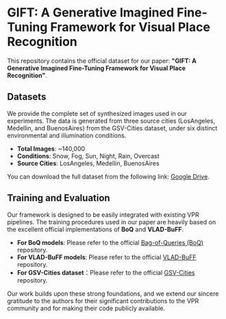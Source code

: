 # GIFT: A Generative Imagined Fine-Tuning Framework for Visual Place Recognition

This repository contains the official dataset for our paper: **"GIFT: A Generative Imagined Fine-Tuning Framework for Visual Place Recognition"**.

## Datasets

We provide the complete set of synthesized images used in our experiments. The data is generated from three source cities (LosAngeles, Medellin, and BuenosAires) from the GSV-Cities dataset, under six distinct environmental and illumination conditions.

- **Total Images**: ~140,000
- **Conditions**: Snow, Fog, Sun, Night, Rain, Overcast
- **Source Cities**: LosAngeles, Medellin, BuenosAires

You can download the full dataset from the following link: [Google Drive](https://drive.google.com/drive/folders/1UyPd49ASx6WDTdjYS6fYX7_AAficnnQS?usp=sharing).


## Training and Evaluation
Our framework is designed to be easily integrated with existing VPR pipelines. The training procedures used in our paper are heavily based on the excellent official implementations of **BoQ** and **VLAD-BuFF**.

-   **For BoQ models**: Please refer to the official [Bag-of-Queries (BoQ)](https://github.com/amaralibey/Bag-of-Queries) repository.
-   **For VLAD-BuFF models**: Please refer to the official [VLAD-BuFF](https://github.com/Ahmedest61/VLAD-BuFF) repository.
-   **For GSV-Cities dataset**：Please refer to the official [GSV-Cities](https://github.com/amaralibey/gsv-cities) repository.


Our work builds upon these strong foundations, and we extend our sincere gratitude to the authors for their significant contributions to the VPR community and for making their code publicly available.
